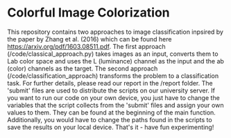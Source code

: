 # Colorful Image Colorization
This repository contains two approaches to image classification inpsired by the paper by Zhang et al. (2016) which can be found here https://arxiv.org/pdf/1603.08511.pdf.
The first approach (/code/classical_approach.py) takes images as an input, converts them to Lab color space and uses the L (luminance) channel as the input and the ab (color) channels as the target. The second approach (/code/classification_approach) transforms the problem to a classification task. For further details, please read our report in the /report folder.
The 'submit' files are used to distribute the scripts on our university server. If you want to run our code on your own device, you just have to change the variables that the script collects from the 'submit' files and assign your own values to them. They can be found at the beginning of the main function. Additionally, you would have to change the paths found in the scripts to save the results on your local device. That's it - have fun experimenting! 
